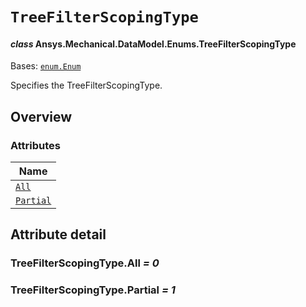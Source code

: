 # `TreeFilterScopingType`

<a id="ansys.mechanical.stubs.v242.Ansys.Mechanical.DataModel.Enums.TreeFilterScopingType"></a>

#### *class* Ansys.Mechanical.DataModel.Enums.TreeFilterScopingType

Bases: [`enum.Enum`](https://docs.python.org/3/library/enum.html#enum.Enum)

Specifies the TreeFilterScopingType.

<!-- !! processed by numpydoc !! -->

<a id="overview"></a>

## Overview

### Attributes

| Name |
| --------------------------------------------- |
| [`All`](#TreeFilterScopingType.All) |
| [`Partial`](#TreeFilterScopingType.Partial) |

<a id="attribute-detail"></a>

## Attribute detail

<a id="TreeFilterScopingType.All"></a>

### TreeFilterScopingType.All *= 0*

<a id="TreeFilterScopingType.Partial"></a>

### TreeFilterScopingType.Partial *= 1*


